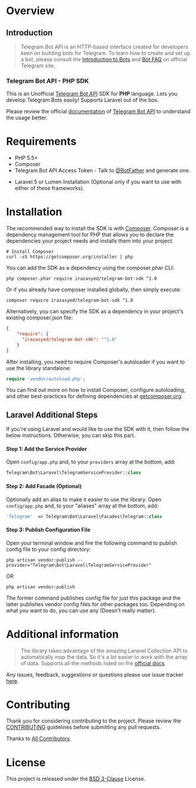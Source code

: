 # Overview

## Introduction

> Telegram Bot API is an HTTP-based interface created for developers keen on building bots for Telegram.
> To learn how to create and set up a bot, please consult the [Introduction to Bots][telegram-bot] and [Bot FAQ](https://core.telegram.org/bots/faq) on official Telegram site.

### Telegram Bot API - PHP SDK

This is an Unofficial [Telegram Bot API][telegram-bot] SDK for **PHP** language. Lets you develop Telegram Bots easily! Supports Laravel out of the box.

Please review the official [documentation](https://core.telegram.org/bots/api) of [Telegram Bot API][telegram-bot] to understand the usage better.

# Requirements
* PHP 5.5+
* Composer
* Telegram Bot API Access Token - Talk to [@BotFather](https://core.telegram.org/bots#botfather) and generate one.
- Laravel 5 or Lumen Installation (Optional only if you want to use with either of these frameworks).

# Installation

The recommended way to install the SDK is with [Composer][composer]. Composer is a dependency management tool for PHP that allows you to declare the dependencies your project needs and installs them into your project.

    # Install Composer
    curl -sS https://getcomposer.org/installer | php

You can add the SDK as a dependency using the composer.phar CLI:

    php composer.phar require irazasyed/telegram-bot-sdk ^1.0

Or if you already have composer installed globally, then simply execute:

    composer require irazasyed/telegram-bot-sdk ^1.0

Alternatively, you can specify the SDK as a dependency in your project's existing composer.json file:

```json
{
    "require": {
      "irazasyed/telegram-bot-sdk": "^1.0"
    }
}
```

After installing, you need to require Composer's autoloader if you want to use the library standalone:

```php
require 'vendor/autoload.php';
```

You can find out more on how to install Composer, configure autoloading, and other best-practices for defining dependencies at [getcomposer.org][composer].

## Laravel Additional Steps

If you're using Laravel and would like to use the SDK with it, then follow the below instructions. Otherwise, you can skip this part.

#### Step 1: Add the Service Provider

Open `config/app.php` and, to your `providers` array at the bottom, add:

```php
Telegram\Bot\Laravel\TelegramServiceProvider::class
```

#### Step 2: Add Facade (Optional)

Optionally add an alias to make it easier to use the library. Open `config/app.php` and, to your "aliases" array at the bottom, add:

```php
'Telegram'  => Telegram\Bot\Laravel\Facades\Telegram::class
```

#### Step 3: Publish Configuration File

Open your terminal window and fire the following command to publish config file to your config directory:

    php artisan vendor:publish --provider="Telegram\Bot\Laravel\TelegramServiceProvider"

OR

    php artisan vendor:publish

The former command publishes config file for just this package and the latter publishes vendor config files for other packages too. Depending on what you want to do, you can use any (Doesn't really matter).

# Additional information

> The library takes advantage of the amazing Laravel Collection API to automatically map the data.
> So it's a lot easier to work with the array of data. Supports all the methods listed on the [official docs](http://laravel.com/docs/5.1/collections).

Any issues, feedback, suggestions or questions please use issue tracker [here](https://github.com/irazasyed/telegram-bot-sdk/issues).

# Contributing

Thank you for considering contributing to the project. Please review the [CONTRIBUTING](contributing.md) guidelines before submitting any pull requests.

Thanks to [All Contributors](https://github.com/irazasyed/telegram-bot-sdk/graphs/contributors).

# License

This project is released under the [BSD 3-Clause](license.md) License.

[telegram-bot]: https://core.telegram.org/bots
[composer]: http://getcomposer.org/


